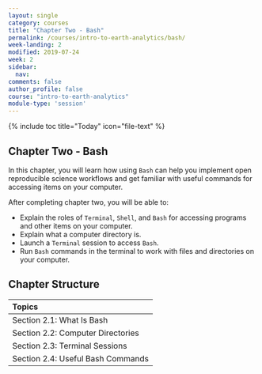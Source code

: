 ```yaml
---
layout: single
category: courses
title: "Chapter Two - Bash"
permalink: /courses/intro-to-earth-analytics/bash/
week-landing: 2
modified: 2019-07-24
week: 2
sidebar:
  nav:
comments: false
author_profile: false
course: "intro-to-earth-analytics"
module-type: 'session'
---
```

{% include toc title="Today" icon="file-text" %}

<div class="notice--info" markdown="1">

## <i class="fa fa-ship" aria-hidden="true"></i> Chapter Two - Bash

In this chapter, you will learn how using `Bash` can help you implement open reproducible science workflows and get familiar with useful commands for accessing items on your computer. 

After completing chapter two, you will be able to:

* Explain the roles of `Terminal`, `Shell`, and `Bash` for accessing programs and other items on your computer. 
* Explain what a computer directory is.
* Launch a `Terminal` session to access `Bash`.
* Run `Bash` commands in the terminal to work with files and directories on your computer.

</div>


## <i class="fa fa-calendar-check-o" aria-hidden="true"></i> Chapter Structure

| Topics |
|:----------------------------------------------------------|
| Section 2.1: What Is Bash            | 
| Section 2.2: Computer Directories    |
| Section 2.3: Terminal Sessions       |
| Section 2.4: Useful Bash Commands    |


